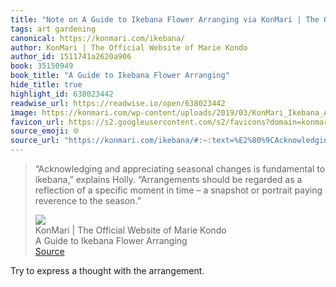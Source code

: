 ```yaml
---
title: "Note on A Guide to Ikebana Flower Arranging via KonMari | The Official Website of Marie Kondo"
tags: art gardening
canonical: https://konmari.com/ikebana/
author: KonMari | The Official Website of Marie Kondo
author_id: 1511741a2620a906
book: 35150949
book_title: "A Guide to Ikebana Flower Arranging"
hide_title: true
highlight_id: 638023442
readwise_url: https://readwise.io/open/638023442
image: https://konmari.com/wp-content/uploads/2019/03/KonMari_Ikebana_Arrangement_Landscape-1200x800.jpg
favicon_url: https://s2.googleusercontent.com/s2/favicons?domain=konmari.com
source_emoji: 🌐
source_url: "https://konmari.com/ikebana/#:~:text=%E2%80%9CAcknowledging%20and%20appreciating,to%20the%20season.%E2%80%9D"
---
```


> “Acknowledging and appreciating seasonal changes is fundamental to ikebana,” explains Holly. “Arrangements should be regarded as a reflection of a specific moment in time – a snapshot or portrait paying reverence to the season.”
> <div class="quoteback-footer"><div class="quoteback-avatar"><img class="mini-favicon" src="https://s2.googleusercontent.com/s2/favicons?domain=konmari.com"></div><div class="quoteback-metadata"><div class="metadata-inner"><span style="display:none">FROM:</span><div aria-label="KonMari | The Official Website of Marie Kondo" class="quoteback-author"> KonMari | The Official Website of Marie Kondo</div><div aria-label="A Guide to Ikebana Flower Arranging" class="quoteback-title"> A Guide to Ikebana Flower Arranging</div></div></div><div class="quoteback-backlink"><a target="_blank" aria-label="go to the full text of this quotation" rel="noopener" href="https://konmari.com/ikebana/#:~:text=%E2%80%9CAcknowledging%20and%20appreciating,to%20the%20season.%E2%80%9D" class="quoteback-arrow"> Source</a></div></div>

Try to express a thought with the arrangement.